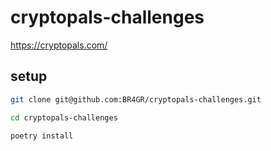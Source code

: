 # cryptopals-challenges

https://cryptopals.com/

## setup

```bash
git clone git@github.com:BR4GR/cryptopals-challenges.git
```

```bash
cd cryptopals-challenges
```

```bash
poetry install
```